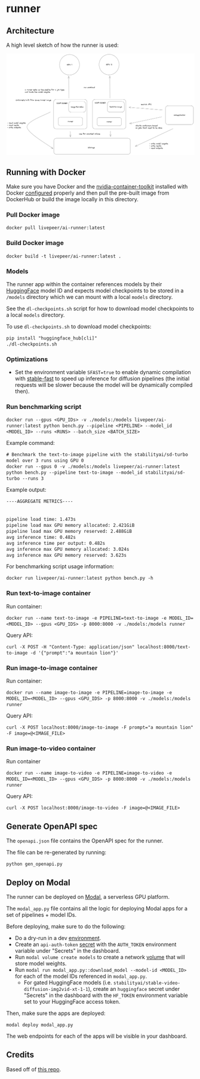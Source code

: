 # runner

## Architecture

A high level sketch of how the runner is used:

![Architecture](./images/architecture.png)

## Running with Docker

Make sure you have Docker and the [nvidia-container-toolkit](https://docs.nvidia.com/datacenter/cloud-native/container-toolkit/latest/install-guide.html) installed with Docker [configured](https://docs.nvidia.com/datacenter/cloud-native/container-toolkit/latest/install-guide.html#configuring-docker) properly and then pull the pre-built image from DockerHub or build the image locally in this directory.

### Pull Docker image

```
docker pull livepeer/ai-runner:latest
```

### Build Docker image

```
docker build -t livepeer/ai-runner:latest .
```

### Models

The runner app within the container references models by their [HuggingFace](https://huggingface.co/) model ID and expects model checkpoints to be stored in a `/models` directory which we can mount with a local `models` directory.

See the `dl-checkpoints.sh` script for how to download model checkpoints to a local `models` directory.

To use `dl-checkpoints.sh` to download model checkpoints:

```
pip install "huggingface_hub[cli]"
./dl-checkpoints.sh
```

### Optimizations

- Set the environment variable `SFAST=true` to enable dynamic compilation with [stable-fast](https://github.com/chengzeyi/stable-fast) to speed up inference for diffusion pipelines (the initial requests will be slower because the model will be dynamically compiled then).

### Run benchmarking script

```
docker run --gpus <GPU_IDs> -v ./models:/models livepeer/ai-runner:latest python bench.py --pipeline <PIPELINE> --model_id <MODEL_ID> --runs <RUNS> --batch_size <BATCH_SIZE>
```

Example command:

```
# Benchmark the text-to-image pipeline with the stabilityai/sd-turbo model over 3 runs using GPU 0
docker run --gpus 0 -v ./models:/models livepeer/ai-runner:latest python bench.py --pipeline text-to-image --model_id stabilityai/sd-turbo --runs 3
```

Example output:

```
----AGGREGATE METRICS----


pipeline load time: 1.473s
pipeline load max GPU memory allocated: 2.421GiB
pipeline load max GPU memory reserved: 2.488GiB
avg inference time: 0.482s
avg inference time per output: 0.482s
avg inference max GPU memory allocated: 3.024s
avg inference max GPU memory reserved: 3.623s
```

For benchmarking script usage information:

```
docker run livepeer/ai-runner:latest python bench.py -h
```

### Run text-to-image container

Run container:

```
docker run --name text-to-image -e PIPELINE=text-to-image -e MODEL_ID=<MODEL_ID> --gpus <GPU_IDS> -p 8000:8000 -v ./models:/models runner
```

Query API:

```
curl -X POST -H "Content-Type: application/json" localhost:8000/text-to-image -d '{"prompt":"a mountain lion"}'
```

### Run image-to-image container

Run container:

```
docker run --name image-to-image -e PIPELINE=image-to-image -e MODEL_ID=<MODEL_ID> --gpus <GPU_IDS> -p 8000:8000 -v ./models:/models runner
```

Query API:

```
curl -X POST localhost:8000/image-to-image -F prompt="a mountain lion" -F image=@<IMAGE_FILE>
```

### Run image-to-video container

Run container

```
docker run --name image-to-video -e PIPELINE=image-to-video -e MODEL_ID=<MODEL_ID> --gpus <GPU_IDS> -p 8000:8000 -v ./models:/models runner
```

Query API:

```
curl -X POST localhost:8000/image-to-video -F image=@<IMAGE_FILE>
```

## Generate OpenAPI spec

The `openapi.json` file contains the OpenAPI spec for the runner.

The file can be re-generated by running:

```
python gen_openapi.py
```

## Deploy on Modal

The runner can be deployed on [Modal](https://modal.com/), a serverless GPU platform.

The `modal_app.py` file contains all the logic for deploying Modal apps for a set of pipelines + model IDs.

Before deploying, make sure to do the following:

- Do a dry-run in a dev [environment](https://modal.com/docs/reference/cli/environment).
- Create an `api-auth-token` [secret](https://modal.com/docs/guide/secrets#secrets) with the `AUTH_TOKEN` environment variable under "Secrets" in the dashboard.
- Run `modal volume create models` to create a network [volume](https://modal.com/docs/guide/volumes#volumes) that will store model weights.
- Run `modal run modal_app.py::download_model --model-id <MODEL_ID>` for each of the model IDs referenced in `modal_app.py`.
  - For gated HuggingFace models (i.e. `stabilityai/stable-video-diffusion-img2vid-xt-1-1`), create an `huggingface` secret under "Secrets" in the dashboard
  with the `HF_TOKEN` environment variable set to your HuggingFace access token.

Then, make sure the apps are deployed:

```
modal deploy modal_app.py
```

The web endpoints for each of the apps will be visible in your dashboard.

## Credits

Based off of [this repo](https://github.com/huggingface/api-inference-community/tree/main/docker_images/diffusers).